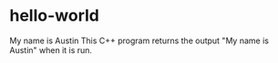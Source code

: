 # hello-world
My name is Austin
This C++ program returns the output "My name is Austin" when it is run.
